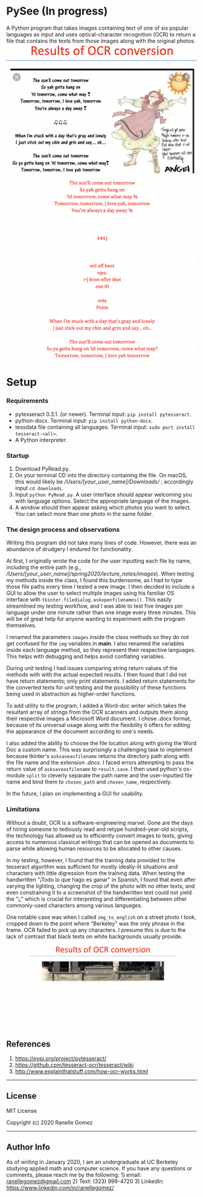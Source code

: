 # PySee (In progress)
 A Python program that takes images containing text of one of six popular languages as input and uses optical-character recognition (OCR) to return a file that contains the texts from those images along with the original photos.
![Project Image](project_image.png)
 # Setup

 ### Requirements

 *   pytesseract 0.3.1. (or newer). Terminal input: ```pip install pytesseract```.
 *   python-docx. Terminal input: ```pip install python-docx```.
 *   tessdata file containing all languages. Terminal input: ```sudo port install tesseract-<all>```.
 *   A Python interpreter.

 ### Startup

 1. Download PyRead.py.
 2. On your terminal CD into the directory containing the file. On macOS, this would likely be _/Users/[your_user_name]/Downloads/_ ; accordingly input ```cd downloads```.
 3. Input ```python PyRead.py```. A user interface should appear welcoming you with language options. Select the appropriate language of the images.
 4. A window should then appear asking which photos you want to select. You can select more than one photo in the same folder.

 ### The design process and observations

 Writing this program did not take many lines of code. However, there was an abundance of drudgery I endured for functionality.

 At first, I originally wrote the code for the user inputting each file by name, including the entire path (e.g., _/Users/[your_user_name]/spring2020/lecture_notes/images_). When testing my methods inside the class, I found this burdensome, as I had to type those file paths every time I tested a new image. I then decided to include a GUI to allow the user to select multiple images using his familiar OS interface with ```tkinter.filedialog.askopenfilenames()```. This easily streamlined my testing workflow, and I was able to test five images per language under one minute rather than one image every three minutes. This will be of great help for anyone wanting to experiment with the program themselves.

 I renamed the parameters ```images``` inside the class methods so they do not get confused for the ```img``` variables in __main__. I also renamed the variables inside each language method, so they represent their respective languages. This helps with debugging and helps avoid conflating variables.

 During unit testing I had issues comparing string return values of the methods with with the actual expected results. I then found that I did not have return statements; only print statements. I added return statements for the converted texts for unit testing and the possibility of these functions being used in abstraction as higher-order functions.

To add utility to the program, I added a Word-doc writer which takes the resultant array of strings from the OCR scanners and outputs them along their respective images a Microsoft Word document. I chose .docx format, because of its universal usage along with the flexibility it offers for editing the appearance of the document according to one's needs.

I also added the ability to choose the file location along with giving the Word Doc a custom name. This was surprisingly a challenging task to implement because tkinter's ```asksaveasfilename``` returns the directory path along with the file name and the extension _.docx_. I faced errors attempting to pass the return value of ```asksaveasfilename``` to ```result.save```. I then used python's os-module ```split``` to cleverly separate the path name and the user-inputted file name and bind them to ```chosen_path``` and ```chosen_name```, respectively.

In the future, I plan on implementing a GUI for usability.

  ### Limitations
  Without a doubt, OCR is a software-engineering marvel. Gone are the days of hiring someone to tediously read and retype hundred-year-old scripts, the technology has allowed us to efficiently convert images to texts, giving access to numerous classical writings that can be opened as documents to parse while allowing human resources to be allocated to other causes.

  In my testing, however, I found that the training data provided to the tesseract algorithm was sufficient for mostly ideally-lit situations and characters with little digression from the training data. When testing the handwritten "¡Todo lo que hago es ganar" in Spanish, I found that even after varying the lighting, changing the crop of the photo with no other texts, and even constraining it to a screenshot of the handwritten text could not yield the "¡," which is crucial for interpreting and differentiating between other commonly-used characters among various languages.

  One notable case was when I called   ```img_to_english``` on a street photo I took, cropped down to the point where "Berkeley" was the only phrase in the frame. OCR failed to pick up any characters. I presume this is due to the lack of contrast that black texts on white backgrounds usually provide.

  ![Berkeley](berkeley.png)

 ## References
1. https://pypi.org/project/pytesseract/
2. https://github.com/tesseract-ocr/tesseract/wiki
3. http://www.explainthatstuff.com/how-ocr-works.html


 ---

 ## License

 MIT License

 Copyright (c) 2020 Ranelle Gomez

 ---

 ## Author Info

 As of writing in January 2020, I am an undergraduate at UC Berkeley studying applied math and computer science. If you have any questions or comments, please reach me by the following: 1) email: ranellegomez@gmail.com 2) Text: (323) 999-4720 3)
 LinkedIn: https://www.linkedin.com/in/ranellegomez/

